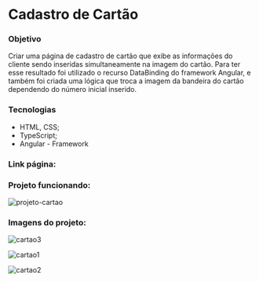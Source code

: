 # Cadastro de Cartão

### Objetivo

Criar uma página de cadastro de cartão que exibe as informações do cliente sendo inseridas simultaneamente na imagem do cartão. Para ter esse resultado foi utilizado o recurso DataBinding do framework Angular, e também foi criada uma lógica que troca a imagem da bandeira do cartão dependendo do número inicial inserido.

### Tecnologias

- HTML, CSS;
- TypeScript;
- Angular - Framework

### Link página:


### Projeto funcionando:
![projeto-cartao](https://user-images.githubusercontent.com/99519903/196720846-426f8349-923d-43e7-ba82-2d97b97733dd.gif)

### Imagens do projeto:

![cartao3](https://user-images.githubusercontent.com/99519903/196720907-1bc91dfa-5fa5-4023-aa40-11b20ad9ff60.jpg)

![cartao1](https://user-images.githubusercontent.com/99519903/196720948-edf36647-2393-4435-ae9d-97fbca983281.jpg)

![cartao2](https://user-images.githubusercontent.com/99519903/196720927-70ab6ded-1100-4c61-9a4f-c1d5a2781c76.jpg)


